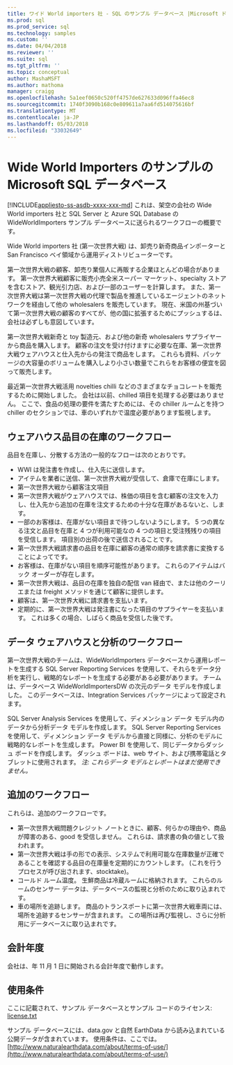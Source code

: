 ```yaml
---
title: ワイド World importers 社 - SQL のサンプル データベース |Microsoft ドキュメント
ms.prod: sql
ms.prod_service: sql
ms.technology: samples
ms.custom: ''
ms.date: 04/04/2018
ms.reviewer: ''
ms.suite: sql
ms.tgt_pltfrm: ''
ms.topic: conceptual
author: MashaMSFT
ms.author: mathoma
manager: craigg
ms.openlocfilehash: 5a1eef0650c520ff4757de627633d096ffa46ec8
ms.sourcegitcommit: 1740f3090b168c0e809611a7aa6fd514075616bf
ms.translationtype: MT
ms.contentlocale: ja-JP
ms.lasthandoff: 05/03/2018
ms.locfileid: "33032649"
---
```

# <a name="wide-world-importers-sample-databases-for-microsoft-sql"></a>Wide World Importers のサンプルの Microsoft SQL データベース
[!INCLUDE[appliesto-ss-asdb-xxxx-xxx-md](../includes/appliesto-ss-asdb-xxxx-xxx-md.md)]
これは、架空の会社の Wide World importers 社と SQL Server と Azure SQL Database の WideWorldImporters サンプル データベースに送られるワークフローの概要です。  

Wide World importers 社 (第一次世界大戦) は、卸売り新奇商品インポーターと San Francisco ベイ領域から運用ディストリビューターです。

第一次世界大戦の顧客、卸売り業個人に再販する企業ほとんどの場合があります。 第一次世界大戦顧客に販売小売全米スーパー マーケット、specialty ストアを含むストア、観光引力店、および一部のユーザーを計算します。 また、第一次世界大戦は第一次世界大戦の代理で製品を推進しているエージェントのネットワークを経由して他の wholesalers を販売しています。 現在、米国の州基づいて第一次世界大戦の顧客のすべてが、他の国に拡張するためにプッシュするは、会社は必ずしも意図しています。

第一次世界大戦新奇と toy 製造元、および他の新奇 wholesalers サプライヤーから商品を購入します。 顧客の注文を受け付けますに必要な在庫、第一次世界大戦ウェアハウスと仕入先からの発注で商品をします。 これらも資料、パッケージの大容量のボリュームを購入しより小さい数量でこれらをお客様の便宜を図って販売します。

最近第一次世界大戦活用 novelties chilli などのさまざまなチョコレートを販売するために開始しました。  会社は以前、chilled 項目を処理する必要はありません。 ここで、食品の処理の要件を満たすためには、その chiller ルームとを持つ chiller のセクションでは、車のいずれかで温度必要があります監視します。

## <a name="workflow-for-warehouse-stock-items"></a>ウェアハウス品目の在庫のワークフロー

品目を在庫し、分散する方法の一般的なフローは次のとおりです。
- WWI は発注書を作成し、仕入先に送信します。
- アイテムを業者に送信、第一次世界大戦が受信して、倉庫で在庫にします。
- 第一次世界大戦から顧客注文項目
- 第一次世界大戦がウェアハウスでは、株価の項目を含む顧客の注文を入力し、仕入先から追加の在庫を注文するための十分な在庫があるないと、します。
- 一部のお客様は、在庫がない項目まで待つしないようにします。 5 つの異なる注文と品目を在庫と 4 つが利用可能なの 4 つの項目と受注残残りの項目を受信します。 項目別の出荷の後で送信されることです。
- 第一次世界大戦請求書の品目を在庫に顧客の通常の順序を請求書に変換することによってです。
- お客様は、在庫がない項目を順序可能性があります。 これらのアイテムはバック オーダーが存在します。
- 第一次世界大戦は、品目の在庫を独自の配信 van 経由で、または他のクーリエまたは freight メソッドを通じて顧客に提供します。
- 顧客は、第一次世界大戦に請求書を支払います。
- 定期的に、第一次世界大戦は発注書になった項目のサプライヤーを支払います。 これは多くの場合、しばらく商品を受信した後です。

## <a name="data-warehouse-and-analysis-workflow"></a>データ ウェアハウスと分析のワークフロー

第一次世界大戦のチームは、WideWorldImporters データベースから運用レポートを生成する SQL Server Reporting Services を使用して、それらをデータ分析を実行し、戦略的なレポートを生成する必要がある必要があります。 チームは、データベース WideWorldImportersDW の次元のデータ モデルを作成しました。 このデータベースは、Integration Services パッケージによって設定されます。

SQL Server Analysis Services を使用して、ディメンション データ モデル内のデータから分析データ モデルを作成します。 SQL Server Reporting Services を使用して、ディメンション データ モデルから直接と同様に、分析のモデルに戦略的なレポートを生成します。 Power BI を使用して、同じデータからダッシュ ボードを作成します。 ダッシュ ボードは、web サイト、および携帯電話とタブレットに使用されます。 *注: これらデータ モデルとレポートはまだ使用できません。*

## <a name="additional-workflows"></a>追加のワークフロー

これらは、追加のワークフローです。
- 第一次世界大戦問題クレジット ノートときに、顧客、何らかの理由や、商品が障害のある、good を受信しません。 これらは、請求書の負の値として扱われます。
- 第一次世界大戦は手の形での表示、システムで利用可能な在庫数量が正確であることを確認する品目の在庫量を定期的にカウントします。 (これを行うプロセスが呼び出されます、stocktake)。
- コールド ルーム温度。 生鮮商品は冷蔵ルームに格納されます。 これらのルームのセンサー データは、データベースの監視と分析のために取り込まれです。
- 車の場所を追跡します。 商品のトランスポートに第一次世界大戦車両には、場所を追跡するセンサーが含まれます。 この場所は再び監視し、さらに分析用にデータベースに取り込まれです。

## <a name="fiscal-year"></a>会計年度

会社は、年 11 月 1 日に開始される会計年度で動作します。

## <a name="terms-of-use"></a>使用条件

ここに記載されて、サンプル データベースとサンプル コードのライセンス: [license.txt](https://github.com/Microsoft/sql-server-samples/blob/master/license.txt)

サンプル データベースには、data.gov と自然 EarthData から読み込まれている公開データが含まれています。 使用条件は、ここでは。 [http://www.naturalearthdata.com/about/terms-of-use/](http://www.naturalearthdata.com/about/terms-of-use/)
